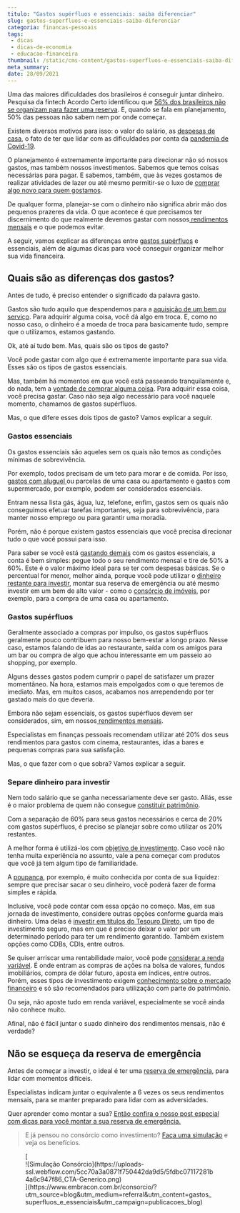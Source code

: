 ```yaml
---
titulo: "Gastos supérfluos e essenciais: saiba diferenciar"
slug: gastos-superfluos-e-essenciais-saiba-diferenciar
categoria: financas-pessoais
tags:
 - dicas
 - dicas-de-economia
 - educacao-financeira
thumbnail: /static/cms-content/gastos-superfluos-e-essenciais-saiba-diferenciar.jpg
meta_summary: 
date: 28/09/2021
---
```

Uma das maiores dificuldades dos brasileiros é conseguir juntar dinheiro. Pesquisa da fintech Acordo Certo identificou que [56% dos brasileiros não se organizam para fazer uma reserva](https://exame.com/invest/56-dos-brasileiros-tem-dificuldades-para-guardar-dinheiro/). E, quando se fala em planejamento, 50% das pessoas não sabem nem por onde começar.

Existem diversos motivos para isso: o valor do salário, as [despesas de casa](https://www.embracon.com.br/blog/como-economizar-nas-contas-de-casa-em-tempos-de-crise-economica), o fato de ter que lidar com as dificuldades por conta da [pandemia de Covid-19](https://www.embracon.com.br/blog/habitos-de-consumo-antes-durante-e-pos-pandemia).

O planejamento é extremamente importante para direcionar não só nossos gastos, mas também nossos investimentos. Sabemos que temos coisas necessárias para pagar. E sabemos, também, que às vezes gostamos de realizar atividades de lazer ou até mesmo permitir-se o luxo de [comprar algo novo para quem gostamos](https://www.embracon.com.br/blog/compras-de-natal-como-gastar-pouco-e-presentear-toda-a-familia).

De qualquer forma, planejar-se com o dinheiro não significa abrir mão dos pequenos prazeres da vida. O que acontece é que precisamos ter discernimento do que realmente devemos gastar com nossos[ rendimentos mensais](https://www.embracon.com.br/blog/como-comecar-2021-com-a-conta-no-azul) e o que podemos evitar.

A seguir, vamos explicar as diferenças entre [gastos supérfluos](https://www.embracon.com.br/blog/quais-sao-as-despesas-superfluas-que-podem-ser-cortadas-do-dia-a-dia) e essenciais, além de algumas dicas para você conseguir organizar melhor sua vida financeira.

Quais são as diferenças dos gastos?
-----------------------------------

Antes de tudo, é preciso entender o significado da palavra gasto.

Gastos são tudo aquilo que despendemos para a [aquisição de um bem ou serviço](https://www.embracon.com.br/blog/quero-comprar-uma-casa-ou-carro-com-consorcio-por-onde-comecar). Para adquirir alguma coisa, você dá algo em troca. E, como no nosso caso, o dinheiro é a moeda de troca para basicamente tudo, sempre que o utilizamos, estamos gastando.

Ok, até aí tudo bem. Mas, quais são os tipos de gasto?

Você pode gastar com algo que é extremamente importante para sua vida. Esses são os tipos de gastos essenciais.

Mas, também há momentos em que você está passeando tranquilamente e, do nada, tem a [vontade de comprar alguma coisa](https://www.embracon.com.br/blog/divida-de-cartao-de-credito-como-sair-dela-e-nao-entrar-mais). Para adquirir essa coisa, você precisa gastar. Caso não seja algo necessário para você naquele momento, chamamos de gastos supérfluos.

Mas, o que difere esses dois tipos de gasto? Vamos explicar a seguir.

### Gastos essenciais

Os gastos essenciais são aqueles sem os quais não temos as condições mínimas de sobrevivência.

Por exemplo, todos precisam de um teto para morar e de comida. Por isso, [gastos com aluguel ](https://www.embracon.com.br/blog/como-sair-do-aluguel-definitivamente)ou parcelas de uma casa ou apartamento e gastos com supermercado, por exemplo, podem ser considerados essenciais.

Entram nessa lista gás, água, luz, telefone, enfim, gastos sem os quais não conseguimos efetuar tarefas importantes, seja para sobrevivência, para manter nosso emprego ou para garantir uma moradia.

Porém, não é porque existem gastos essenciais que você precisa direcionar tudo o que você possui para isso.

Para saber se você está [gastando demais](https://www.embracon.com.br/blog/como-identificar-e-eliminar-gastos-desnecessarios) com os gastos essenciais, a conta é bem simples: pegue todo o seu rendimento mensal e tire de 50% a 60%. Este é o valor máximo ideal para se ter com despesas básicas. Se o percentual for menor, melhor ainda, porque você pode utilizar o [dinheiro restante para investir](https://www.embracon.com.br/blog/conheca-4-opcoes-para-quem-quer-comecar-a-investir), montar sua reserva de emergência ou até mesmo investir em um bem de alto valor - como o [consórcio de imóveis](https://www.embracon.com.br/blog/como-funciona-consorcio-de-imoveis), por exemplo, para a compra de uma casa ou apartamento.

### Gastos supérfluos

Geralmente associado a compras por impulso, os gastos supérfluos geralmente pouco contribuem para nosso bem-estar a longo prazo. Nesse caso, estamos falando de idas ao restaurante, saída com os amigos para um bar ou compra de algo que achou interessante em um passeio ao shopping, por exemplo.

Alguns desses gastos podem cumprir o papel de satisfazer um prazer momentâneo. Na hora, estamos mais empolgados com o que teremos de imediato. Mas, em muitos casos, acabamos nos arrependendo por ter gastado mais do que deveria.

Embora não sejam essenciais, os gastos supérfluos devem ser considerados, sim, em nossos[ rendimentos mensais](https://www.embracon.com.br/blog/entenda-a-importancia-da-educacao-financeira-na-sua-vida).

Especialistas em finanças pessoais recomendam utilizar até 20% dos seus rendimentos para gastos com cinema, restaurantes, idas a bares e pequenas compras para sua satisfação.

Mas, o que fazer com o que sobra? Vamos explicar a seguir.

### Separe dinheiro para investir

Nem todo salário que se ganha necessariamente deve ser gasto. Aliás, esse é o maior problema de quem não consegue [constituir patrimônio](https://www.embracon.com.br/blog/e-possivel-aumentar-o-patrimonio-saiba-aqui).

Com a separação de 60% para seus gastos necessários e cerca de 20% com gastos supérfluos, é preciso se planejar sobre como utilizar os 20% restantes.

A melhor forma é utilizá-los com [objetivo de investimento](https://www.embracon.com.br/blog/8-motivos-que-comprovam-que-consorcio-e-investimento). Caso você não tenha muita experiência no assunto, vale a pena começar com produtos que você já tem algum tipo de familiaridade.

A [poupança](https://www.embracon.com.br/blog/consorcio-ou-poupanca-quais-sao-as-diferencas-e-como-escolher), por exemplo, é muito conhecida por conta de sua liquidez: sempre que precisar sacar o seu dinheiro, você poderá fazer de forma simples e rápida.

Inclusive, você pode contar com essa opção no começo. Mas, em sua jornada de investimento, considere outras opções conforme guarda mais dinheiro. Uma delas é [investir em títulos do Tesouro Direto](https://www.embracon.com.br/blog/tesouro-direto-guia-rapido-com-tudo-o-que-voce-precisa-saber), um tipo de investimento seguro, mas em que é preciso deixar o valor por um determinado período para ter um rendimento garantido. Também existem opções como CDBs, CDIs, entre outros.

Se quiser arriscar uma rentabilidade maior, você pode [considerar a renda variável](https://www.embracon.com.br/blog/investimentos-alto-risco-vale-a-pena). É onde entram as compras de ações na bolsa de valores, fundos imobiliários, compra de dólar futuro, aposta em índices, entre outros. Porém, esses tipos de investimento exigem [conhecimento sobre o mercado financeiro](https://www.embracon.com.br/blog/perfil-de-investidor-conheca-os-tipos-e-saiba-qual-e-o-seu) e só são recomendados para utilização com parte do patrimônio.

Ou seja, não aposte tudo em renda variável, especialmente se você ainda não conhece muito.

Afinal, não é fácil juntar o suado dinheiro dos rendimentos mensais, não é verdade?

Não se esqueça da reserva de emergência
---------------------------------------

Antes de começar a investir, o ideal é ter uma [reserva de emergência](https://www.embracon.com.br/blog/reserva-financeira-como-preparar-a-sua), para lidar com momentos difíceis.

Especialistas indicam juntar o equivalente a 6 vezes os seus rendimentos mensais, para se manter preparado para lidar com as adversidades.

Quer aprender como montar a sua? [Então confira o nosso post especial com dicas para você montar a sua reserva de emergência.](https://www.embracon.com.br/blog/como-fazer-uma-reserva-de-emergencia)

> E já pensou no consórcio como investimento? [Faça uma simulação](https://www.embracon.com.br/consorcio/?utm_source=blog&utm_medium=referral&utm_content=gastos_superfluos_e_essenciais&utm_campaign=publicacoes_blog) e veja os benefícios.

<figure class="w-richtext-figure-type-image w-richtext-align-center">[<div>![Simulação Consórcio](https://uploads-ssl.webflow.com/5cc70a3a0871f750442da9d5/5fdbc07117281b4a6c947f86_CTA-Generico.png)</div>](https://www.embracon.com.br/consorcio/?utm_source=blog&utm_medium=referral&utm_content=gastos_superfluos_e_essenciais&utm_campaign=publicacoes_blog)</figure>
